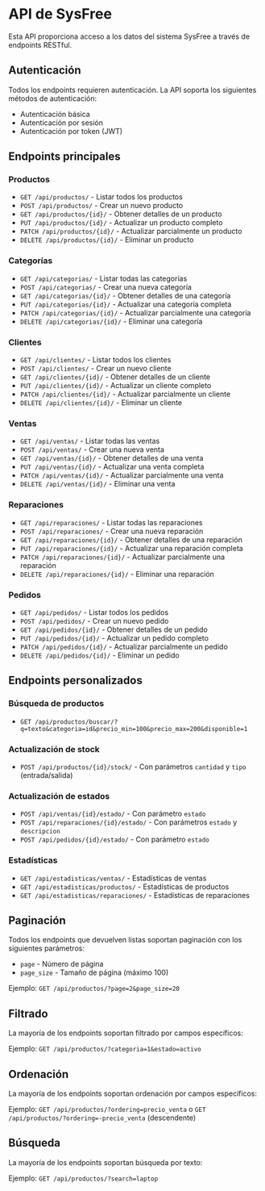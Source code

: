 # API de SysFree

Esta API proporciona acceso a los datos del sistema SysFree a través de endpoints RESTful.

## Autenticación

Todos los endpoints requieren autenticación. La API soporta los siguientes métodos de autenticación:

- Autenticación básica
- Autenticación por sesión
- Autenticación por token (JWT)

## Endpoints principales

### Productos

- `GET /api/productos/` - Listar todos los productos
- `POST /api/productos/` - Crear un nuevo producto
- `GET /api/productos/{id}/` - Obtener detalles de un producto
- `PUT /api/productos/{id}/` - Actualizar un producto completo
- `PATCH /api/productos/{id}/` - Actualizar parcialmente un producto
- `DELETE /api/productos/{id}/` - Eliminar un producto

### Categorías

- `GET /api/categorias/` - Listar todas las categorías
- `POST /api/categorias/` - Crear una nueva categoría
- `GET /api/categorias/{id}/` - Obtener detalles de una categoría
- `PUT /api/categorias/{id}/` - Actualizar una categoría completa
- `PATCH /api/categorias/{id}/` - Actualizar parcialmente una categoría
- `DELETE /api/categorias/{id}/` - Eliminar una categoría

### Clientes

- `GET /api/clientes/` - Listar todos los clientes
- `POST /api/clientes/` - Crear un nuevo cliente
- `GET /api/clientes/{id}/` - Obtener detalles de un cliente
- `PUT /api/clientes/{id}/` - Actualizar un cliente completo
- `PATCH /api/clientes/{id}/` - Actualizar parcialmente un cliente
- `DELETE /api/clientes/{id}/` - Eliminar un cliente

### Ventas

- `GET /api/ventas/` - Listar todas las ventas
- `POST /api/ventas/` - Crear una nueva venta
- `GET /api/ventas/{id}/` - Obtener detalles de una venta
- `PUT /api/ventas/{id}/` - Actualizar una venta completa
- `PATCH /api/ventas/{id}/` - Actualizar parcialmente una venta
- `DELETE /api/ventas/{id}/` - Eliminar una venta

### Reparaciones

- `GET /api/reparaciones/` - Listar todas las reparaciones
- `POST /api/reparaciones/` - Crear una nueva reparación
- `GET /api/reparaciones/{id}/` - Obtener detalles de una reparación
- `PUT /api/reparaciones/{id}/` - Actualizar una reparación completa
- `PATCH /api/reparaciones/{id}/` - Actualizar parcialmente una reparación
- `DELETE /api/reparaciones/{id}/` - Eliminar una reparación

### Pedidos

- `GET /api/pedidos/` - Listar todos los pedidos
- `POST /api/pedidos/` - Crear un nuevo pedido
- `GET /api/pedidos/{id}/` - Obtener detalles de un pedido
- `PUT /api/pedidos/{id}/` - Actualizar un pedido completo
- `PATCH /api/pedidos/{id}/` - Actualizar parcialmente un pedido
- `DELETE /api/pedidos/{id}/` - Eliminar un pedido

## Endpoints personalizados

### Búsqueda de productos

- `GET /api/productos/buscar/?q=texto&categoria=id&precio_min=100&precio_max=200&disponible=1`

### Actualización de stock

- `POST /api/productos/{id}/stock/` - Con parámetros `cantidad` y `tipo` (entrada/salida)

### Actualización de estados

- `POST /api/ventas/{id}/estado/` - Con parámetro `estado`
- `POST /api/reparaciones/{id}/estado/` - Con parámetros `estado` y `descripcion`
- `POST /api/pedidos/{id}/estado/` - Con parámetro `estado`

### Estadísticas

- `GET /api/estadisticas/ventas/` - Estadísticas de ventas
- `GET /api/estadisticas/productos/` - Estadísticas de productos
- `GET /api/estadisticas/reparaciones/` - Estadísticas de reparaciones

## Paginación

Todos los endpoints que devuelven listas soportan paginación con los siguientes parámetros:

- `page` - Número de página
- `page_size` - Tamaño de página (máximo 100)

Ejemplo: `GET /api/productos/?page=2&page_size=20`

## Filtrado

La mayoría de los endpoints soportan filtrado por campos específicos:

Ejemplo: `GET /api/productos/?categoria=1&estado=activo`

## Ordenación

La mayoría de los endpoints soportan ordenación por campos específicos:

Ejemplo: `GET /api/productos/?ordering=precio_venta` o `GET /api/productos/?ordering=-precio_venta` (descendente)

## Búsqueda

La mayoría de los endpoints soportan búsqueda por texto:

Ejemplo: `GET /api/productos/?search=laptop`